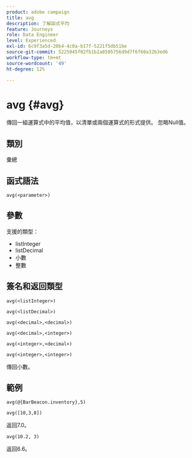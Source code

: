 ```yaml
---
product: adobe campaign
title: avg
description: 了解函式平均
feature: Journeys
role: Data Engineer
level: Experienced
exl-id: 6c9f3a5d-20b4-4c0a-b17f-5221f5db51be
source-git-commit: 5225045f02fb1b2a8505756d9d7f6f60a32b3ed6
workflow-type: tm+mt
source-wordcount: '49'
ht-degree: 12%

---
```


# avg {#avg}

傳回一組運算式中的平均值，以清單或兩個運算式的形式提供。 忽略Null值。


## 類別

彙總

## 函式語法

`avg(<parameter>)`

## 參數

支援的類型：

* listInteger
* listDecimal
* 小數
* 整數

## 簽名和返回類型

`avg(<listInteger>)`

`avg(<listDecimal>)`

`avg(<decimal>,<decimal>)`

`avg(<decimal>,<integer>)`

`avg(<integer>,<decimal>)`

`avg(<integer>,<integer>)`

傳回小數。

## 範例

`avg(@{BarBeacon.inventory},5)`

`avg([10,3,8])`

返回7.0。

`avg(10.2, 3)`

返回6.6。
